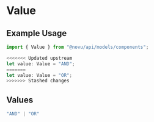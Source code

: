 # Value

## Example Usage

```typescript
import { Value } from "@novu/api/models/components";

<<<<<<< Updated upstream
let value: Value = "AND";
=======
let value: Value = "OR";
>>>>>>> Stashed changes
```

## Values

```typescript
"AND" | "OR"
```